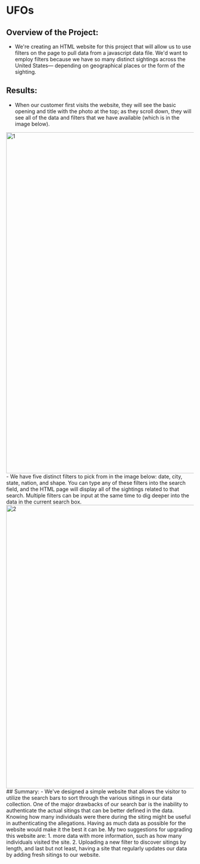 # UFOs
## Overview of the Project:
- We're creating an HTML website for this project that will allow us to use filters on the page to pull data from a javascript data file. We'd want to employ filters because we have so many distinct sightings across the United States— depending on geographical places or the form of the sighting.
## Results:
- When our customer first visits the website, they will see the basic opening and title with the photo at the top; as they scroll down, they will see all of the data and filters that we have available (which is in the image below). 
<img width="917" alt="1" src="https://user-images.githubusercontent.com/93515126/149726772-88427b66-fa9d-42ef-8801-02443a46a88c.png">
- We have five distinct filters to pick from in the image below: date, city, state, nation, and shape. You can type any of these filters into the search field, and the HTML page will display all of the sightings related to that search. Multiple filters can be input at the same time to dig deeper into the data in the current search box.
<img width="762" alt="2" src="https://user-images.githubusercontent.com/93515126/149727778-d0640dc5-08d5-4d4f-9551-89340b266e48.png">
## Summary:
- We've designed a simple website that allows the visitor to utilize the search bars to sort through the various sitings in our data collection. One of the major drawbacks of our search bar is the inability to authenticate the actual sitings that can be better defined in the data. Knowing how many individuals were there during the siting might be useful in authenticating the allegations. Having as much data as possible for the website would make it the best it can be. My two suggestions for upgrading this website are: 1. more data with more information, such as how many individuals visited the site. 2. Uploading a new filter to discover sitings by length, and last but not least, having a site that regularly updates our data by adding fresh sitings to our website.
